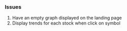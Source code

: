 ### Issues

1. Have an empty graph displayed on the landing page
2. Display trends for each stock when click on symbol
